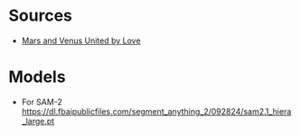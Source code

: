 
# Sources
* [Mars and Venus United by Love](https://www.metmuseum.org/art/collection/search/437891)

# Models
* For SAM-2 https://dl.fbaipublicfiles.com/segment_anything_2/092824/sam2.1_hiera_large.pt